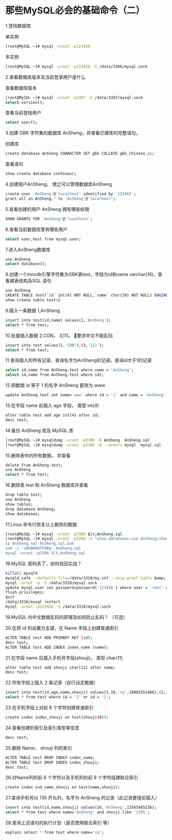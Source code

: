 # 那些MySQL必会的基础命令（二）

1.登陆数据库

单实例

```bash
[root@MySQL ~]# mysql -uroot -p123456
```

多实例

```bash
[root@MySQL ~]# mysql -uroot -p123456 -S /data/3306/mysql.sock
```

 2.查看数据库版本及当前登录用户是什么 

查看数据库版本

```bash
[root@MySQL ~]# mysql -uroot -p3307 -S /data/3307/mysql.sock
select version();
```

查看当前登陆用户

```bash
select user();
```

 3.创建 GBK 字符集的数据库 AnSheng，并查看已建库的完整语句。

创建库

```bash
create database AnSheng CHARACTER SET gbk COLLATE gbk_chinese_ci;
```

查看语句

```bash
show create database confeseur;
```

 4.创建用户AnSheng， 使之可以管理数据库AnSheng 

```bash
create user 'AnSheng'@'localhost' identified by '123465';
grant all on AnSheng.* to 'AnSheng'@'localhost';
```

 5.查看创建的用户 AnSheng 拥有哪些权限 

```bash
SHOW GRANTS FOR 'AnSheng'@'localhost';
```

 6.查看当前数据库里有哪些用户 

```bash
select user,host from mysql.user;
```

 7.进入AnSheng数据库 

```bash
use AnSheng
select database();
```

 8.创建一个innodb引擎字符集为GBK表test，字段为id和name varchar(16)，查看建表结构及SQL 语句

```bash
use AnSheng
CREATE TABLE test(`id` int(4) NOT NULL,`name` char(20) NOT NULL) ENGINE=InnoDB DEFAULT CHARSET=utf8;
show create table test\G
```

9.插入一条数据 1,AnSheng

```bash
insert into test(id,name) values(1,'AnSheng');
select * from test;
```

10.批量插入数据 2,CON， 3,111。 要求中文不能乱码

```bash
insert into test values(1,'CON'),(3,'111');
select * from test;
```

11.查询插入的所有记录，查询名字为AnSheng的记录。查询id大于1的记录

```bash
select id,name from AnSheng.test where name = 'AnSheng';
select id,name from AnSheng.test where id1;
```

12.把数据 id 等于 1 的名字 AnSheng 更改为 www

```bash
update AnSheng.test set name='www' where id = '1' and name = 'AnSheng';
```

13.在字段 name 前插入 age 字段， 类型 int(4)

```bash
alter table test add age int(4) after id;
desc test;
```

14.备份 AnSheng 库及 MySQL 库

```bash
[root@MySQL ~]# mysqldump -uroot -p3306 -B AnSheng  AnSheng.sql
[root@MySQL ~]# mysqldump -uroot -p3306 -B --events mysql  mysql.sql
```

15.删除表中的所有数据， 并查看

```bash
delete from AnSheng.test;
use AnSheng
select * from test;
```

16.删除表 test 和 AnSheng 数据库并查看

```bash
drop table test;
use AnSheng
show tables;
drop database AnSheng;
show databases;
```

17.Linux 命令行恢复以上删除的数据

```bash
[root@MySQL ~]# mysql -uroot -p3306 &lt;AnSheng.sql
[root@MySQL ~]# mysql -uroot -p3306 -e "show databases;use AnSheng;show把 GBK 字符集修改为 UTF8（可选，注意，此题有陷阱）。
cp AnSheng.sql AnSheng.sql.bak
sed -i 's#GBK#UTF8#g' AnSheng.sql
mysql -uroot -p3306 &lt;AnSheng.sql
```

18.MySQL 密码丢了，如何找回实战？

```bash
killall mysqld
mysqld_safe --defaults-file=/data/3310/my.cnf --skip-grant-table &amp;
mysql -uroot -p -S /data/3310/mysql.sock
update mysql.user set password=password('123456') where user = 'root' and host = 'localhost';
flush privileges;
quit
/data/3310/mysql restart
mysql -uroot -p123456 -S /data/3310/mysql.sock
```

19.MySQL 内中文数据乱码的原理及如何防止乱码？ （可选）

20.在把 id 列设置为主键，在 Name 字段上创建普通索引

```bash
ALTER TABLE test ADD PRIMARY KEY (id);
desc test;
ALTER TABLE test ADD INDEX index_name (name);
```

21.在字段 name 后插入手机号字段(shouji)， 类型 char(11)

```bash
alter table test add shouji char(11) after name;
desc test;
```

22.所有字段上插入 2 条记录（自行设定数据）

```bash
insert into test(id,age,name,shouji) values(1,18,'sa',18002552466),(2,15,'natasha',18002552566);
select * from test where id = '2' or id = '1';
```

23.在手机字段上对前 8 个字符创建普通索引

```bash
create index index_shouji on test(shouji(8));
```

24.查看创建的索引及索引类型等信息

```bash
desc test;
```

25.删除 Name， shouji 列的索引

```bash
ALTER TABLE test DROP INDEX index_name;
ALTER TABLE test DROP INDEX index_shouji;
desc test;
```

26.对Name列的前 6 个字符以及手机列的前 8 个字符组建联合索引

```bash
create index ind_name_shouji on test(name,shouji);
```

27.查询手机号以 135 开头的，名字为 AnSheng 的记录（此记录要提前插入）

```bash
insert into test(id,name,shouji) values(10,'AnSheng',13565485236);
select * from test where name='AnSheng' and shouji like '135%';
```

28.查询上述语句的执行计划（是否使用联合索引 等）

```bash
explain select * from test where name='sa';
```